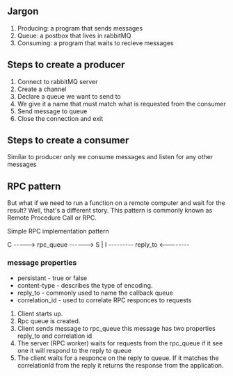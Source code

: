 
## Jargon
1. Producing: a program that sends messages
2. Queue: a postbox that lives in rabbitMQ
3. Consuming: a program that waits to recieve messages

## Steps to create a producer
1. Connect to rabbitMQ server
2. Create a channel
3. Declare a queue we want to send to
4.  We give it a name that must match what is requested from the consumer
5. Send message to queue
6. Close the connection and exit

## Steps to create a consumer
Similar to producer only we consume messages and listen for any other messages

## RPC pattern

But what if we need to run a function on a remote computer 
and wait for the result? Well, that's a different story. This 
pattern is commonly known as Remote Procedure Call or RPC.

Simple RPC implementation pattern

C  -----> rpc_queue ------> S
|                           I 
--------- reply_to  <--------

### message properties
- persistant - true or false
- content-type - describes the type of encoding.
- reply_to - commonly used to name the callback queue
- correlation_id - used to correlate RPC responces to requests

1. Client starts up.
2. Rpc queue is created.
3. Client sends message to rpc_queue this message has two properties reply_to and correlation id
4. The server (RPC worker) waits for requests from the rpc_queue if it see one it will respond to the reply to queue
5. The client waits for a responce on the reply to queue.  If it matches the correlationId from the reply it returns the response
from the application.
